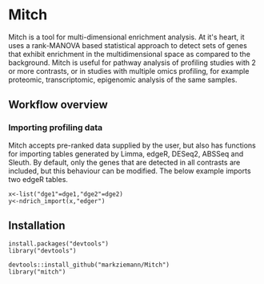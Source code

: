 # Mitch
Mitch is a tool for multi-dimensional enrichment analysis. At it's heart, it uses a rank-MANOVA based statistical approach to detect sets of genes that exhibit enrichment in the multidimensional space as compared to the background. Mitch is useful for pathway analysis of profiling studies with 2 or more contrasts, or in studies with multiple omics profiling, for example proteomic, transcriptomic, epigenomic analysis of the same samples.
## Workflow overview
### Importing profiling data
Mitch accepts pre-ranked data supplied by the user, but also has functions for importing tables generated by Limma, edgeR, DESeq2, ABSSeq and Sleuth. By default, only the genes that are detected in all contrasts are included, but this behaviour can be modified. The below example imports two edgeR tables.
```
x<-list("dge1"=dge1,"dge2"=dge2)
y<-ndrich_import(x,"edger")
```
## Installation
```
install.packages("devtools")
library("devtools")

devtools::install_github("markziemann/Mitch")
library("mitch")
```
